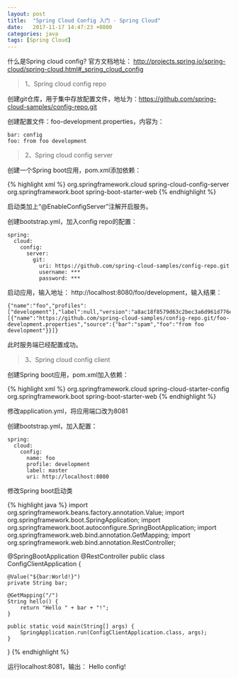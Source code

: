 ```yaml
---
layout: post
title:  "Spring Cloud Config 入门 - Spring Cloud"
date:   2017-11-17 14:47:23 +0800
categories: java
tags: [Spring Cloud]
---
```


什么是Spring cloud config? 官方文档地址： http://projects.spring.io/spring-cloud/spring-cloud.html#_spring_cloud_config

> 1、Spring cloud config repo

创建git仓库，用于集中存放配置文件，地址为：https://github.com/spring-cloud-samples/config-repo.git

创建配置文件：foo-development.properties，内容为：

```
bar: config
foo: from foo development
```

> 2、Spring cloud config server

创建一个Spring boot应用，pom.xml添加依赖：

{% highlight xml %}
<dependency>
	<groupId>org.springframework.cloud</groupId>
	<artifactId>spring-cloud-config-server</artifactId>
</dependency>
<dependency>
    <groupId>org.springframework.boot</groupId>
    <artifactId>spring-boot-starter-web</artifactId>
</dependency>
{% endhighlight %}

启动类加上“@EnableConfigServer”注解开启服务。

创建bootstrap.yml，加入config repo的配置：

```
spring:
  cloud:
    config:
      server:
        git:
          uri: https://github.com/spring-cloud-samples/config-repo.git
          username: ***
          password: ***
```

启动应用，输入地址： http://localhost:8080/foo/development，输入结果：

```
{"name":"foo","profiles":["development"],"label":null,"version":"a8ac18f8579d63c2bec3a6d961d776e268efaaeb","state":null,"propertySources":[{"name":"https://github.com/spring-cloud-samples/config-repo.git/foo-development.properties","source":{"bar":"spam","foo":"from foo development"}}]}
```

此时服务端已经配置成功。

> 3、Spring cloud config client

创建Spring boot应用，pom.xml加入依赖：

{% highlight xml %}
<dependency>
	<groupId>org.springframework.cloud</groupId>
	<artifactId>spring-cloud-starter-config</artifactId>
</dependency>
<dependency>
    <groupId>org.springframework.boot</groupId>
    <artifactId>spring-boot-starter-web</artifactId>
</dependency>
{% endhighlight %}

修改application.yml，将应用端口改为8081

创建bootstrap.yml，加入配置：

```
spring:
  cloud:
    config:
      name: foo
      profile: development
      label: master
      uri: http://localhost:8080
```

修改Spring boot启动类

{% highlight java %}
import org.springframework.beans.factory.annotation.Value;
import org.springframework.boot.SpringApplication;
import org.springframework.boot.autoconfigure.SpringBootApplication;
import org.springframework.web.bind.annotation.GetMapping;
import org.springframework.web.bind.annotation.RestController;

@SpringBootApplication
@RestController
public class ConfigClientApplication {

    @Value("${bar:World!}")
    private String bar;

    @GetMapping("/")
    String hello() {
        return "Hello " + bar + "!";
    }

	public static void main(String[] args) {
		SpringApplication.run(ConfigClientApplication.class, args);
	}
}
{% endhighlight %}

运行localhost:8081，输出： Hello config!
